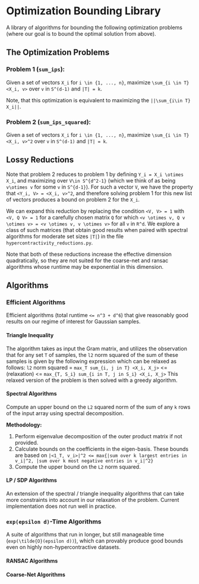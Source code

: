 # Optimization Bounding Library

A library of algorithms for bounding the following optimization problems (where our goal is to bound the optimal solution from above).

## The Optimization Problems

### Problem 1 (`sum_ips`):
Given a set of vectors `X_i` for `i \in {1, ..., n}`, maximize `\sum_{i \in T} <X_i, v>` over `v` in `S^(d-1)` and `|T| = k`.

Note, that this optimization is equivalent to maximizing the `||\sum_{i\in T} X_i||`.

### Problem 2 (`sum_ips_squared`):
Given a set of vectors `X_i` for `i \in {1, ..., n}`, maximize `\sum_{i \in T} <X_i, v>^2` over `v` in `S^(d-1)` and `|T| = k`.

## Lossy Reductions

Note that problem 2 reduces to problem 1 by defining `Y_i = X_i \otimes X_i`, and maximizing over `V\in S^{d^2-1}` (which we think of as being `v\otimes v` for some `v` in `S^{d-1}`). 
For such a vector `V`, we have the property that `<Y_i, V> = <X_i, v>^2`, and therefore solving problem 1 for this new list of vectors produces a bound on problem 2 for the `X_i`.

We can expand this reduction by replacing the condition `<V, V> = 1` with `<V, Q V> = 1` for a carefully chosen matrix `Q` for which `<v \otimes v, Q v \otimes v> = <v \otimes v, v \otimes v>` for all `v` in `R^d`.
We explore a class of such matrices (that obtain good results when paired with spectral algorithms for moderate set sizes `|T|`) in the file `hypercontractivity_reductions.py`.

Note that both of these reductions increase the effective dimension quadratically, so they are not suited for the coarse-net and ransac algorithms whose runtime may be exponential in this dimension.

## Algorithms

### Efficient Algorithms

Efficient algorithms (total runtime `<= n^3 + d^6`) that give reasonably good results on our regime of interest for Gaussian samples.

#### Triangle Inequality

The algorithm takes as input the Gram matrix, and utilizes the observation that for any set `T` of samples,
the `l2` norm squared of the sum of these samples is given by the following expression which can be relaxed as follows:
`l2` norm squared = `max_T sum_{i, j in T} <X_i, X_j>` <= (relaxation)
                <= `max_{T, S_i} sum_{i in T, j in S_i} <X_i, X_j>`
This relaxed version of the problem is then solved with a greedy algorithm.

#### Spectral Algorithms

Compute an upper bound on the `L2` squared norm of the sum of any `k` rows of the input array
using spectral decomposition.

**Methodology:**
1. Perform eigenvalue decomposition of the outer product matrix if not provided.
2. Calculate bounds on the coefficients in the eigen-basis. These bounds are based on `|<1_T, v_i>|^2 <= max{|sum over k largest entries in v_i|^2, |sum over k most negative entries in v_i|^2}`
3. Compute the upper bound on the `L2` norm squared.

#### LP / SDP Algorithms

An extension of the spectral / triangle inequality algorithms that can take more constraints into account in our relaxation of the problem. Current implementation does not run well in practice.

### `exp(epsilon d)`-Time Algorithms

A suite of algorithms that run in longer, but still manageable time (`exp(\tilde{O}(epsilon d))`), which can provably produce good bounds even on highly non-hypercontractive datasets.

#### RANSAC Algorithms
#### Coarse-Net Algorithms
